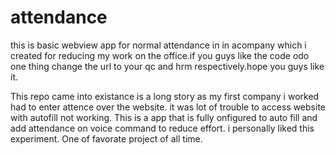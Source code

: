 # attendance
this is basic webview app for normal attendance in in acompany which i created for reducing my work on the office.if you guys like the code odo one thing change the url to your qc and hrm respectively.hope you guys like it.


This repo came into existance is a long story as my first company i worked had to enter attence over the website. it was lot of trouble to access website with autofill not working. This is a  app that is fully onfigured to auto fill and add attendance on voice command to reduce effort.
i personally liked this experiment. One of favorate project of all time.
